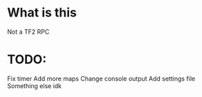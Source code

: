# What is this
Not a TF2 RPC
# TODO:
Fix timer
Add more maps
Change console output
Add settings file
Something else idk
